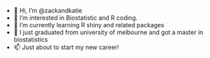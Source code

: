 - 👋 Hi, I’m @zackandkatie
- 👀 I’m interested in Biostatistic and R coding.
- 🌱 I’m currently learning R shiny and related packages
- 💞️ I just graduated from university of melbourne and got a master in biostatistics
- 📫 Just about to start my new career!

<!---
zackandkatie/zackandkatie is a ✨ special ✨ repository because its `README.md` (this file) appears on your GitHub profile.
You can click the Preview link to take a look at your changes.
--->
